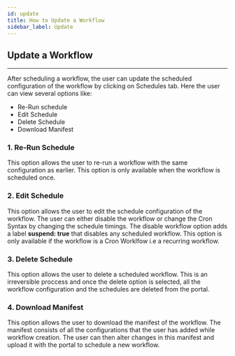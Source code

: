 ```yaml
---
id: update
title: How to Update a Workflow
sidebar_label: Update
---
```


## Update a Workflow

---

After scheduling a workflow, the user can update the scheduled configuration of the workflow by clicking on Schedules tab. 
Here the user can view several options like:
- Re-Run schedule
- Edit Schedule
- Delete Schedule
- Download Manifest 

### 1. Re-Run Schedule
This option allows the user to re-run a workflow with the same configuration as earlier. This option is only available when the workflow is scheduled once.

### 2. Edit Schedule
This option allows the user to edit the schedule configuration of the workflow. The user can either disable the workflow or change the Cron Syntax by changing the schedule timings.
The disable workflow option adds a label **suspend: true** that disables any scheduled workflow.
This option is only available if the workflow is a Cron Worklfow i.e a recurring workflow.

### 3. Delete Schedule
This option allows the user to delete a scheduled workflow. This is an irreversible proccess and once the delete option is selected, all the workflow configuration and the schedules are deleted from the portal.

### 4. Download Manifest
This option allows the user to download the manifest of the workflow. The manifest consists of all the configurations that the user has added while workflow creation. The user can then alter changes in this manifest and upload it with the portal to schedule a new workflow.
